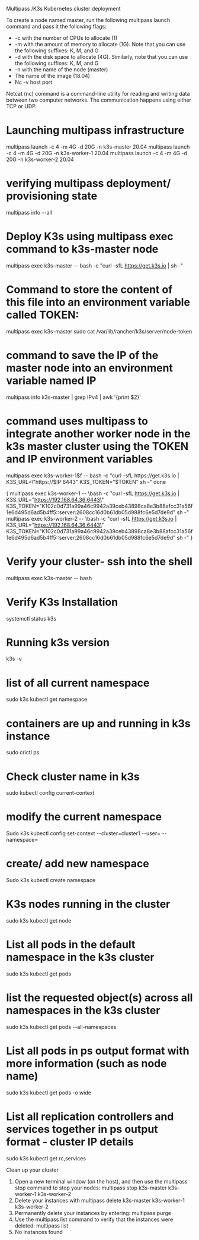 Multipass /K3s  Kubernetes cluster deployment 



To create a node named master, run the following multipass launch command and pass it the following flags:
* -c with the number of CPUs to allocate (1)
* -m with the amount of memory to allocate (1G). Note that you can use the following suffixes: K, M, and G
* -d with the disk space to allocate (4G). Similarly, note that you can use the following suffixes: K, M, and G
* -n with the name of the node (master)
* The name of the image (18.04)
* Nc -v host port 

Netcat (nc) command is a command-line utility for reading and writing data between two computer networks. The communication happens using either TCP or UDP.

# Launching multipass  infrastructure 
multipass launch -c 4 -m 4G -d 20G -n k3s-master  20.04
multipass launch -c 4 -m 4G -d 20G -n k3s-worker-1 20.04
multipass launch -c 4 -m 4G -d 20G -n k3s-worker-2 20.04

# verifying multipass deployment/ provisioning state 
multipass info --all

# Deploy K3s using multipass exec command to k3s-master node
 multipass exec k3s-master -- bash -c "curl -sfL https://get.k3s.io | sh -"

# Command to store the content of this file into an environment variable called TOKEN:
multipass exec k3s-master sudo cat /var/lib/rancher/k3s/server/node-token

# command to save the IP of the master node into an environment variable named IP
multipass info k3s-master | grep IPv4 | awk '{print $2}'

# command uses  multipass to integrate another worker node in the k3s master cluster  using the TOKEN and IP environment variables
 multipass exec k3s-worker-1$f -- bash -c "curl -sfL https://get.k3s.io | K3S_URL=\"https://$IP:6443\" K3S_TOKEN=\"$TOKEN\" sh -"
 done

{
multipass exec k3s-worker-1 -- \bash -c "curl -sfL https://get.k3s.io | K3S_URL=\"https://192.168.64.36:6443\" K3S_TOKEN=\"K102c0d731a99a46c9942a39ceb43898ca8e3b88afcc31a56f1e6d495d6ad5b4ff5::server:2608cc16d0b61db05d988fc6e5d7de9d\" sh -"
multipass exec k3s-worker-2 -- \bash -c "curl -sfL https://get.k3s.io | K3S_URL=\"https://192.168.64.36:6443\" K3S_TOKEN=\"K102c0d731a99a46c9942a39ceb43898ca8e3b88afcc31a56f1e6d495d6ad5b4ff5::server:2608cc16d0b61db05d988fc6e5d7de9d\" sh -"
}


# Verify your cluster- ssh into the shell 
multipass exec k3s-master -- bash

# Verify K3s Installation
systemctl status k3s

# Running k3s version
k3s -v

# list of  all current namespace 
sudo k3s kubectl get namespace

# containers are up and running in k3s instance 
sudo crictl ps

# Check cluster name in  k3s 
 sudo kubectl config current-context

 # modify the current namespace 
Sudo k3s kubectl config set-context --cluster=cluster1  --user=<user1> --namespace=<namespace>

# create/ add new namespace 
Sudo k3s kubectl create namespace  <namesoace >

# K3s  nodes running in the cluster 
sudo k3s kubectl get node 

# List all pods in the default namespace in the k3s cluster 
sudo k3s kubectl get pods

# list the requested object(s) across all namespaces in the k3s cluster 
sudo k3s kubectl get pods --all-namespaces
  
  # List all pods in ps output format with more information (such as node name)
sudo k3s  kubectl get pods -o wide
  
# List all replication controllers and services together in ps output format - cluster IP details 
  sudo k3s kubectl get rc,services
  


Clean up your cluster
1. Open a new terminal window (on the host), and then use the multipass stop command to stop your nodes: multipass stop k3s-master k3s-worker-1 k3s-worker-2
2. Delete your instances with multipass delete k3s-master k3s-worker-1 k3s-worker-2
3. Permanently delete your instances by entering: multipass purge
4. Use the multipass list command to verify that the instances were deleted:  multipass list
5.  No instances found 



